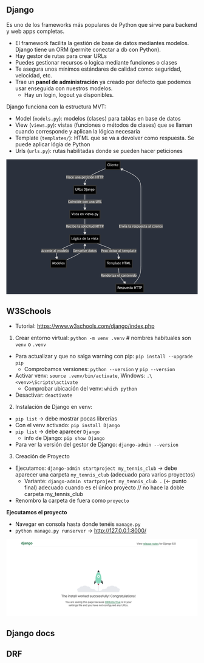 ## Django

Es uno de los frameworks más populares de Python que sirve para backend y web apps completas. 

- El framework facilita la gestión de base de datos mediantes modelos. Django tiene un ORM (permite conectar a db con Python).
- Hay gestor de rutas para crear URLs
- Puedes gestionar recursos o logica mediante funciones o clases
- Te asegura unos mínimos estándares de calidad como: seguridad, velocidad, etc.
- Trae un **panel de administración** ya creado por defecto que podemos usar enseguida con nuestros modelos.
  - Hay un login, logout ya disponibles.

Django funciona con la estructura MVT:

- Model (`models.py`): modelos (clases) para tablas en base de datos
- View (`views.py`): vistas (funciones o métodos de clases) que se llaman cuando corresponde y aplican la lógica necesaria
- Template (`templates/`): HTML que se va a devolver como respuesta. Se puede aplicar lógia de Python
- Urls (`urls.py`): rutas habilitadas donde se pueden hacer peticiones

![alt text](image.png)

## W3Schools

- Tutorial: https://www.w3schools.com/django/index.php

1. Crear entorno virtual: `python -m venv .venv` # nombres habituales son `venv` o `.venv`
  - Para actualizar y que no salga warning con pip: `pip install --upgrade pip`
    - Comprobamos versiones: `python --version` y `pip --version`
  - Activar venv: `source .venv/bin/activate`, Windows: `.\<venv>\Scripts\activate`
    - Comprobar ubicación del venv: `which python`
  - Desactivar: `deactivate`
2. Instalación de Django en venv:
  - `pip list` -> debe mostrar pocas librerías
  - Con el venv activado: `pip install Django`
  - `pip list` -> debe aparecer `Django`
    - info de Django: `pip show Django`
  - Para ver la versión del gestor de Django: `django-admin --version`
3. Creación de Proyecto
  - Ejecutamos: `django-admin startproject my_tennis_club` -> debe aparecer una carpeta `my_tennis_club` (adecuado para varios proyectos)
    - Variante: `django-admin startproject my_tennis_club .` (<- punto final) adecuado cuando es el único proyecto // no hace la doble carpeta my_tennis_club
  - Renombro la carpeta de fuera como `proyecto`

  **Ejecutamos el proyecto**
  - Navegar en consola hasta donde tenéis `manage.py`
  - `python manage.py runserver` -> http://127.0.0.1:8000/
  
  ![alt text](image-1.png)
## Django docs

## DRF
